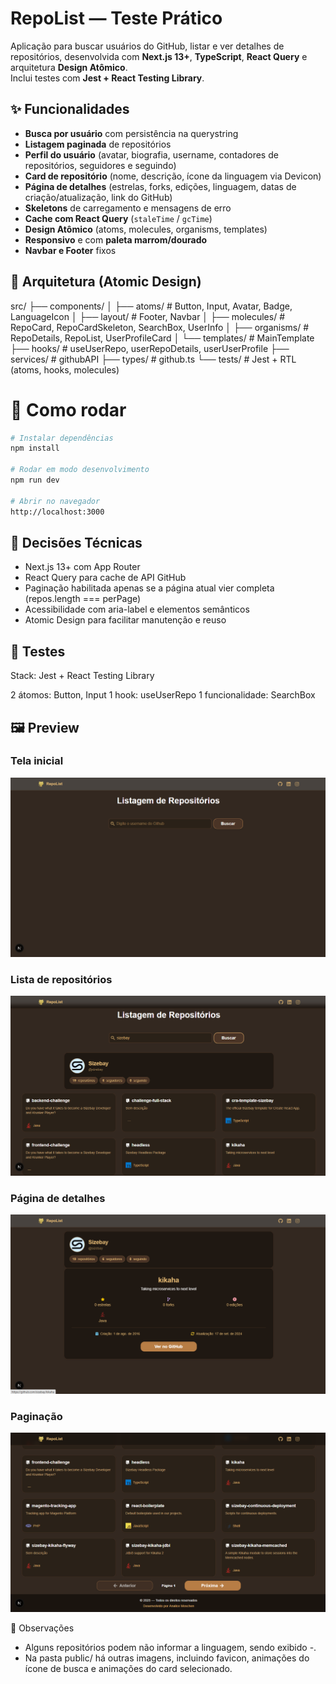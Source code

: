 # RepoList — Teste Prático

Aplicação para buscar usuários do GitHub, listar e ver detalhes de repositórios, desenvolvida com **Next.js 13+**, **TypeScript**, **React Query** e arquitetura **Design Atômico**.  
Inclui testes com **Jest + React Testing Library**.

## ✨ Funcionalidades

- **Busca por usuário** com persistência na querystring  
- **Listagem paginada** de repositórios  
- **Perfil do usuário** (avatar, biografia, username, contadores de repositórios, seguidores e seguindo)  
- **Card de repositório** (nome, descrição, ícone da linguagem via Devicon)  
- **Página de detalhes** (estrelas, forks, edições, linguagem, datas de criação/atualização, link do GitHub)  
- **Skeletons** de carregamento e mensagens de erro
- **Cache com React Query** (`staleTime` / `gcTime`)  
- **Design Atômico** (atoms, molecules, organisms, templates)  
- **Responsivo** e com **paleta marrom/dourado**  
- **Navbar e Footer** fixos

## 🧱 Arquitetura (Atomic Design)

src/
├── components/
│ ├── atoms/ # Button, Input, Avatar, Badge, LanguageIcon
│ ├── layout/ # Footer, Navbar
│ ├── molecules/ # RepoCard, RepoCardSkeleton, SearchBox, UserInfo
│ ├── organisms/ # RepoDetails, RepoList, UserProfileCard
│ └── templates/ # MainTemplate
├── hooks/ # useUserRepo, userRepoDetails, userUserProfile
├── services/ # githubAPI
├── types/ # github.ts
└── tests/ # Jest + RTL (atoms, hooks, molecules)


# 🚀 Como rodar

```bash
# Instalar dependências
npm install

# Rodar em modo desenvolvimento
npm run dev

# Abrir no navegador
http://localhost:3000
```

## 🧠 Decisões Técnicas

- Next.js 13+ com App Router
- React Query para cache de API GitHub
- Paginação habilitada apenas se a página atual vier completa (repos.length === perPage)
- Acessibilidade com aria-label e elementos semânticos
- Atomic Design para facilitar manutenção e reuso

## 🧪 Testes

Stack: Jest + React Testing Library

2 átomos: Button, Input
1 hook: useUserRepo
1 funcionalidade: SearchBox

## 🖼️ Preview

### Tela inicial
![Tela inicial](public/tela-inicial.png)

### Lista de repositórios
![Lista de repositórios](public/lista-repositorios.png)

### Página de detalhes
![Página detalhada](public/pagina-detalhada-com-info-do-usuario-e-repositorio.png)

### Paginação
![Paginação](public/anterior-proxima-pagina.png)


📌 Observações

- Alguns repositórios podem não informar a linguagem, sendo exibido -.
- Na pasta public/ há outras imagens, incluindo favicon, animações do ícone de busca e animações do card selecionado.
